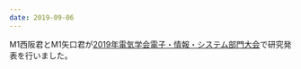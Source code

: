 ```yaml
---
date: 2019-09-06
---
```

M1西阪君とM1矢口君が<a href="http://denki.iee.jp/eiss/conf2019/">2019年電気学会電子・情報・システム部門大会</a>で研究発表を行いました。 
